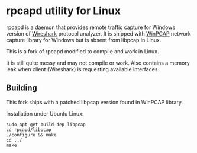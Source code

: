 # rpcapd utility for Linux
rpcapd is a daemon that provides remote traffic capture for Windows version of [Wireshark](http://www.wireshark.org) protocol analyzer. It is shipped with [WinPCAP](http://www.winpcap.org/)  network capture library for Windows but is absent from libpcap in Linux.

This is a fork of rpcapd modified to compile and work in Linux.

It is still quite messy and may not compile or work. Also contains a memory leak when client (Wireshark) is requesting available interfaces.

## Building
This fork ships with a patched libpcap version found in WinPCAP library.

Installation under Ubuntu Linux:

    sudo apt-get build-dep libpcap
    cd rpcapd/libpcap
    ./configure && make
    cd ../
    make

